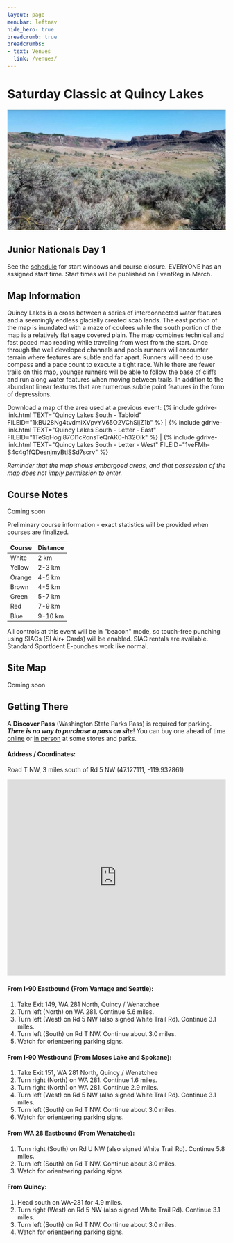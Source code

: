 ```yaml
---
layout: page
menubar: leftnav
hide_hero: true
breadcrumb: true
breadcrumbs:
- text: Venues
  link: /venues/
---
```


# Saturday Classic at Quincy Lakes

![Quincy Lakes](/assets/img/QuincyLakes300.jpg)

## Junior Nationals Day 1

See the [schedule](/schedule) for start windows and course closure. EVERYONE has an assigned start time. Start times will be published on EventReg in March.

## Map Information

Quincy Lakes is a cross between a series of interconnected water features and a seemingly endless glacially created scab lands. The east portion of the map is inundated with a maze of coulees while the south portion of the map is a relatively flat sage covered plain. The map combines technical and fast paced map reading while traveling from west from the start. Once through the well developed channels and pools runners will encounter terrain where features are subtle and far apart. Runners will need to use compass and a pace count to execute a tight race. While there are fewer trails on this map, younger runners will be able to follow the base of cliffs and run along water features when moving between trails. In addition to the abundant linear features that are numerous subtle point features in the form of depressions.

Download a map of the area used at a previous event: {% include gdrive-link.html TEXT="Quincy Lakes South - Tabloid" FILEID="1kBU28Ng4tvdmiXVpvYV65O2VChSijZ1b" %} \| {% include gdrive-link.html TEXT="Quincy Lakes South - Letter - East" FILEID="1TeSqHogl87OI1cRonsTeQrAK0-h32Oik" %} \| {% include gdrive-link.html TEXT="Quincy Lakes South - Letter - West" FILEID="1veFMh-S4c4g1fQDesnjmyBtISSd7scrv" %}

*Reminder that the map shows embargoed areas, and that possession of the map does not imply permission to enter.*

## Course Notes

Coming soon

Preliminary course information - exact statistics will be provided when courses are finalized.

| Course | Distance |
|--------|----------|
| White  | 2 km   |
| Yellow | 2-3 km   |
| Orange | 4-5 km   |
| Brown  | 4-5 km   |
| Green  | 5-7 km   |
| Red    | 7-9 km   |
| Blue   | 9-10 km   |

<div class="notification is-info is-light">
All controls at this event will be in "beacon" mode, so touch-free punching using SIACs (SI Air+ Cards) will be enabled. SIAC rentals are available. Standard SportIdent E-punches work like normal.
</div>

## Site Map

Coming soon

## Getting There

<div class="notification is-warning">
A <strong>Discover Pass</strong> (Washington State Parks Pass) is required for parking. <strong><i>There is no way to purchase a pass on site</i></strong>! You can buy one ahead of time <a href="https://store.discoverpass.wa.gov/" target="_blank">online</a> or <a href="https://www.discoverpass.wa.gov/133/Where-to-Buy" target="_blank">in person</a> at some stores and parks.
</div>

#### Address / Coordinates: 
Road T NW, 3 miles south of Rd 5 NW  (47.127111, -119.932861)

<iframe src="https://www.google.com/maps/embed?pb=!1m17!1m12!1m3!1d2711.5656298123745!2d-119.93543592397026!3d47.12711462096586!2m3!1f0!2f0!3f0!3m2!1i1024!2i768!4f13.1!3m2!1m1!2zNDfCsDA3JzM3LjYiTiAxMTnCsDU1JzU4LjMiVw!5e0!3m2!1sen!2sus!4v1703308455133!5m2!1sen!2sus" width="100%" height="450" style="border:0;" allowfullscreen="" loading="lazy" referrerpolicy="no-referrer-when-downgrade"></iframe>

#### From I-90 Eastbound (From Vantage and Seattle):
1. Take Exit 149, WA 281 North, Quincy / Wenatchee
1. Turn left (North) on WA 281. Continue 5.6 miles.
1. Turn left (West) on Rd 5 NW (also signed White Trail Rd). Continue 3.1 miles.
1. Turn left (South) on Rd T NW. Continue about 3.0 miles.
1. Watch for orienteering parking signs.

#### From I-90 Westbound (From Moses Lake and Spokane):
1. Take Exit 151, WA 281 North, Quincy / Wenatchee
1. Turn right (North) on WA 281. Continue 1.6 miles.
1. Turn right (North) on WA 281. Continue 2.9 miles.
1. Turn left (West) on Rd 5 NW (also signed White Trail Rd). Continue 3.1 miles.
1. Turn left (South) on Rd T NW. Continue about 3.0 miles.
1. Watch for orienteering parking signs.

#### From WA 28 Eastbound (From Wenatchee):
1. Turn right (South) on Rd U NW (also signed White Trail Rd). Continue 5.8 miles.
1. Turn left (South) on Rd T NW. Continue about 3.0 miles.
1. Watch for orienteering parking signs.

#### From Quincy:
1. Head south on WA-281 for 4.9 miles.
1. Turn right (West) on Rd 5 NW (also signed White Trail Rd). Continue 3.1 miles.
1. Turn left (South) on Rd T NW. Continue about 3.0 miles.
1. Watch for orienteering parking signs.





